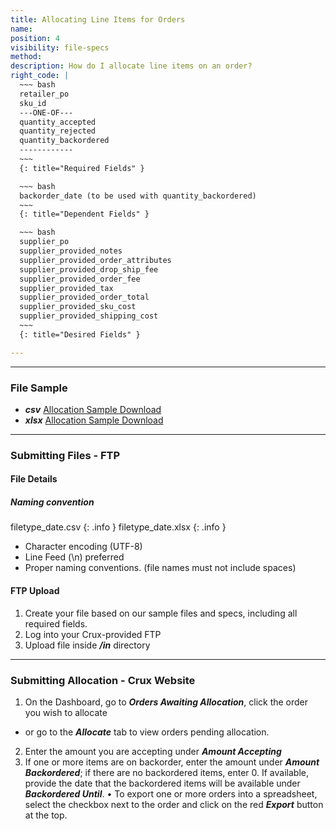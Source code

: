 ```yaml
---
title: Allocating Line Items for Orders
name:
position: 4
visibility: file-specs
method:
description: How do I allocate line items on an order?
right_code: |
  ~~~ bash
  retailer_po
  sku_id
  ---ONE-OF---
  quantity_accepted
  quantity_rejected
  quantity_backordered
  ------------
  ~~~
  {: title="Required Fields" }

  ~~~ bash
  backorder_date (to be used with quantity_backordered)
  ~~~
  {: title="Dependent Fields" }

  ~~~ bash
  supplier_po
  supplier_provided_notes
  supplier_provided_order_attributes
  supplier_provided_drop_ship_fee
  supplier_provided_order_fee
  supplier_provided_tax
  supplier_provided_order_total
  supplier_provided_sku_cost
  supplier_provided_shipping_cost
  ~~~
  {: title="Desired Fields" }

---
```

----
### File Sample

* ***csv*** <a href="https://s3-us-west-2.amazonaws.com/crux-kb/file-samples/supplier-use-cases/csv/allocation_sample.csv">Allocation Sample Download</a>
* ***xlsx*** <a href="https://s3-us-west-2.amazonaws.com/crux-kb/file-samples/supplier-use-cases/xlsx/allocation_sample.xlsx">Allocation Sample Download</a>

----
### Submitting Files - FTP

#### File Details

##### Naming convention

filetype_date.csv
{: .info }
filetype_date.xlsx
{: .info }

- Character encoding (UTF-8)
- Line Feed (\n) preferred
- Proper naming conventions. (file names must not include spaces)

#### FTP Upload
1.	Create your file based on our sample files and specs, including all required fields.
2.	Log into your Crux-provided FTP
3.	Upload file inside ***/in*** directory

----
### Submitting Allocation - Crux Website

1.	On the Dashboard, go to ***Orders Awaiting Allocation***, click the order you wish to allocate
  - or go to the ***Allocate*** tab to view orders pending allocation.
2.	Enter the amount you are accepting under ***Amount Accepting***
3.	If one or more items are on backorder, enter the amount under ***Amount Backordered***; if there are no backordered items, enter 0. If available, provide the date that the backordered items will be available under ***Backordered Until***.
•	To export one or more orders into a spreadsheet, select the checkbox next to the order and click on the red ***Export*** button at the top.
